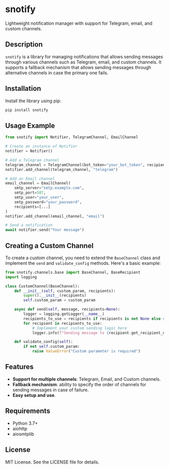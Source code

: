 # snotify

Lightweight notification manager with support for Telegram, email, and custom channels.

## Description

`snotify` is a library for managing notifications that allows sending messages through various channels such as Telegram, email, and custom channels. It supports a fallback mechanism that allows sending messages through alternative channels in case the primary one fails.

## Installation

Install the library using pip:

```bash
pip install snotify
```

## Usage Example

```python
from snotify import Notifier, TelegramChannel, EmailChannel

# Create an instance of Notifier
notifier = Notifier()

# Add a Telegram channel
telegram_channel = TelegramChannel(bot_token="your_bot_token", recipients=[...])
notifier.add_channel(telegram_channel, "telegram")

# Add an Email channel
email_channel = EmailChannel(
    smtp_server="smtp.example.com",
    smtp_port=587,
    smtp_user="your_user",
    smtp_password="your_password",
    recipients=[...]
)
notifier.add_channel(email_channel, "email")

# Send a notification
await notifier.send("Your message")
```

## Creating a Custom Channel

To create a custom channel, you need to extend the `BaseChannel` class and implement the `send` and `validate_config` methods. Here's a basic example:

```python
from snotify.channels.base import BaseChannel, BaseRecipient
import logging

class CustomChannel(BaseChannel):
    def __init__(self, custom_param, recipients):
        super().__init__(recipients)
        self.custom_param = custom_param

    async def send(self, message, recipients=None):
        logger = logging.getLogger(__name__)
        recipients_to_use = recipients if recipients is not None else self.recipients
        for recipient in recipients_to_use:
            # Implement your custom sending logic here
            logger.info(f"Sending message to {recipient.get_recipient_name()} via custom channel")

    def validate_config(self):
        if not self.custom_param:
            raise ValueError("Custom parameter is required")
```

## Features

- **Support for multiple channels**: Telegram, Email, and Custom channels.
- **Fallback mechanism**: ability to specify the order of channels for sending messages in case of failure.
- **Easy setup and use**.

## Requirements

- Python 3.7+
- aiohttp
- aiosmtplib

## License

MIT License. See the LICENSE file for details.
